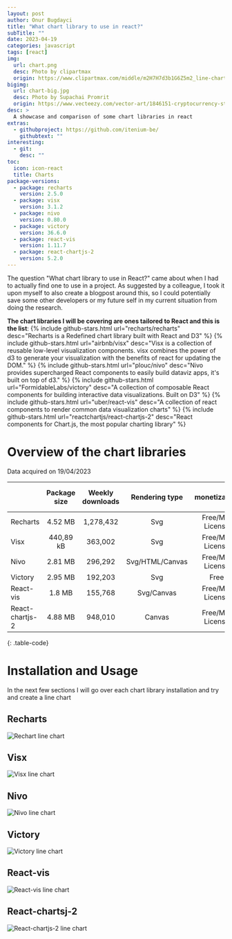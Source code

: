 ```yaml
---
layout: post
author: Onur Bugdayci
title: "What chart library to use in react?"
subTitle: ""
date: 2023-04-19
categories: javascript
tags: [react]
img:
  url: chart.png
  desc: Photo by clipartmax
  origin: https://www.clipartmax.com/middle/m2H7H7d3b1G6Z5m2_line-chart-icon-line-graph-icon-png/
bigimg:
  url: chart-big.jpg
  desc: Photo by Supachai Promrit
  origin: https://www.vecteezy.com/vector-art/1846151-cryptocurrency-stock-chart-light-futuristic-banner-background
desc: >
  A showcase and comparison of some chart libraries in react
extras:
  - githubproject: https://github.com/itenium-be/
    githubtext: ""
interesting:
  - git: 
    desc: ""
toc:
  icon: icon-react
  title: Charts
package-versions:
  - package: recharts
    version: 2.5.0
  - package: visx
    version: 3.1.2
  - package: nivo
    version: 0.80.0
  - package: victory
    version: 36.6.0
  - package: react-vis
    version: 1.11.7
  - package: react-chartjs-2
    version: 5.2.0
---
```


The question "What chart library to use in React?" came about when I had to actually find one to use in a project. As suggested by a colleague, I took it upon myself to also create a blogpost around this, so I could potentially save some other developers or my future self in my current situation from doing the research.


<!--more-->

**The chart libraries I will be covering are ones tailored to React and this is the list**:
{% include github-stars.html url="recharts/recharts" desc="Recharts is a Redefined chart library built with React and D3" %}
{% include github-stars.html url="airbnb/visx" desc="Visx is a collection of reusable low-level visualization components. visx combines the power of d3 to generate your visualization with the benefits of react for updating the DOM." %}
{% include github-stars.html url="plouc/nivo" desc="Nivo provides supercharged React components to easily build dataviz apps, it's built on top of d3." %}
{% include github-stars.html url="FormidableLabs/victory" desc="A collection of composable React components for building interactive data visualizations. Built on D3" %}
{% include github-stars.html url="uber/react-vis" desc="A collection of react components to render common data visualization charts" %}
{% include github-stars.html url="reactchartjs/react-chartjs-2" desc="React components for Chart.js, the most popular charting library" %}

# Overview of the chart libraries

Data acquired on 19/04/2023

|                 | Package size | Weekly downloads | Rendering type | monetization| documentation | setup time demo |
|-----------------|:------------:|:----------------:|:--------------:|:-----------:|:-------------:|----------------:|
| Recharts        | 4.52 MB      | 1,278,432        | Svg            | Free/MIT License | Very good | 00:15:10 |
| Visx            | 440,89 kB    | 363,002          | Svg            | Free/MIT License | Very good | 00:28:58 |
| Nivo            | 2.81 MB      | 296,292          | Svg/HTML/Canvas| Free/MIT License | Good      | 00:28:31 |
| Victory         | 2.95 MB      | 192,203          | Svg            | Free             | Very good | 00:11:10 |
| React-vis       | 1.8 MB       | 155,768          | Svg/Canvas     | Free/MIT License | ok        | 00:34:39 |
| React-chartjs-2 | 4.88 MB      | 948,010          | Canvas         | Free/MIT License | ok        | 00:35:11 |
{: .table-code}

# Installation and Usage

In the next few sections I will go over each chart library installation and try and create a line chart

## Recharts

![Rechart line chart](/assets/blog-images/rechart.png "Pretty slick")

## Visx

![Visx line chart](/assets/blog-images/visx.png "Pretty slick")

## Nivo

![Nivo line chart](/assets/blog-images/nivo.png "Pretty slick")

## Victory

![Victory line chart](/assets/blog-images/victory.png "Pretty slick")

## React-vis

![React-vis line chart](/assets/blog-images/react-vis.png "Pretty slick")

## React-chartsj-2

![React-chartjs-2 line chart](/assets/blog-images/react-chartjs-2.png "Pretty slick")




